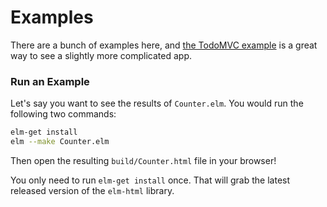 # Examples

There are a bunch of examples here, and [the TodoMVC example][todo] is a great
way to see a slightly more complicated app.

[todo]: https://github.com/evancz/elm-todomvc

### Run an Example

Let's say you want to see the results of `Counter.elm`. You would run the
following two commands:

```bash
elm-get install
elm --make Counter.elm
```

Then open the resulting `build/Counter.html` file in your browser!

You only need to run `elm-get install` once. That will grab the latest released
version of the `elm-html` library.
